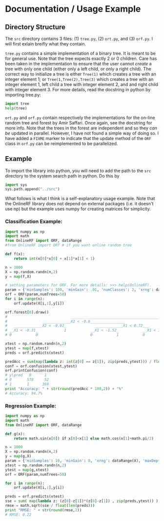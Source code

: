 # Documentation / Usage Example

## Directory Structure

The `src` directory contains 3 files: (1) `tree.py`, (2) `ort.py`, and (3) `orf.py`. I will first exlain breifly what they contain.

`tree.py` contains a simple implementation of a binary tree. It is meant to be for general use. Note that the tree expects exactly 2 or 0 children. Care has been taken in the implementation to ensure that the user cannot *create* a tree with only one child (either only a left child, or only a right child). The correct way to initialize a tree is either `Tree(1)` which creates a tree with an integer element 1; or `Tree(1,Tree(2),Tree(3)` which creates a tree with an integer element 1, left child a tree with integer element 2, and and right child with integer element 3. For more details, read the docstring in python by importing tree.py:

```python
import tree
help(tree)
```

`ort.py` and `orf.py` contain respectively the implementations for the on-line random tree and forest by Amir Saffari. Once again, see the docstring for more info. Note that the trees in the forest are independent and so they *can be* updated in parallel. However, I have not found a simple way of doing so. I have added a `FIXME` marker to indicate that the update method of the `ORF` class in `orf.py` can be reimplemented to be parallelized.

## Example

To import the library into python, you will need to add the path to the `src` directory to the system search path in python. Do this by

```python
import sys
sys.path.append("../src")
```

What follows is what I think is a self-explanatory usage example. Note that the OnlineRF library does not depend on external
packages (i.e. it doesn't use np) but the example uses numpy for creating matrices for simplicity.

### Classification Example:
```python
import numpy as np
import math
from OnlineRF import ORF, dataRange
#from OnlineRF import ORT # if you want online random tree

def f(x):
    return int(x[0]*x[0] + x[1]*x[1] < 1)

n = 1000
X = np.random.randn(n,2)
y = map(f,X)

# setting parameters for ORF. For more details: >>> help(OnlineRF).
param = {'minSamples': 100, 'minGain': .01, 'numClasses': 2, 'xrng': dataRange(X), 'maxDepth': 4}
orf = ORF(param,numTrees=50)
for i in range(n):
    orf.update(X[i,:],y[i])

orf.forest[0].draw()
#                             _________________________________________________X2 < 1.26_
#                _____________X2 < -0.6________________                                 0
#   _____________X2 < -0.92_             _____________X1 < 0.72___
# __X1 < -0.31_            1           __X1 < -1.52_           __X1 < 1.74_
# 0           0                        0           1           0          0

xtest = np.random.randn(n,2)
ytest = map(f,xtest)
preds = orf.predicts(xtest)

predAcc = sum(map(lambda z: int(z[0] == z[1]), zip(preds,ytest))) / float(len(preds))
conf = orf.confusion(xtest,ytest)
orf.printConfusion(conf)
# y\pred   0      1
# 0       578     52
# 1       1      369
print "Accuracy: " + str(round(predAcc * 100,2)) + "%"
# Accuracy: 94.7%
```

### Regression Example:
```python
import numpy as np
import math
from OnlineRF import ORF, dataRange

def g(x):
    return math.sin(x[0]) if x[0]<x[1] else math.cos(x[1]+math.pi/2)

n = 1000
X = np.random.randn(n,2)
y = map(g,X)
param = {'minSamples': 10, 'minGain': 0, 'xrng': dataRange(X), 'maxDepth': 10}
xtest = np.random.randn(n,2)
ytest = map(g,xtest)
orf = ORF(param,numTrees=50)

for i in range(n):
    orf.update(X[i,:],y[i])

preds = orf.predicts(xtest)
sse = sum( map(lambda z: (z[0]-z[1])*(z[0]-z[1]) , zip(preds,ytest)) )
rmse = math.sqrt(sse / float(len(preds)))
print "RMSE: " + str(round(rmse,2))
# RMSE: 0.22
```
